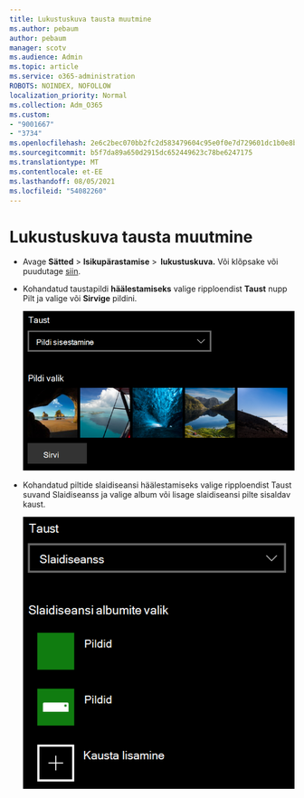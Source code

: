 ```yaml
---
title: Lukustuskuva tausta muutmine
ms.author: pebaum
author: pebaum
manager: scotv
ms.audience: Admin
ms.topic: article
ms.service: o365-administration
ROBOTS: NOINDEX, NOFOLLOW
localization_priority: Normal
ms.collection: Adm_O365
ms.custom:
- "9001667"
- "3734"
ms.openlocfilehash: 2e6c2bec070bb2fc2d583479604c95e0f0e7d729601dc1b0e8b7edd04995dfe6
ms.sourcegitcommit: b5f7da89a650d2915dc652449623c78be6247175
ms.translationtype: MT
ms.contentlocale: et-EE
ms.lasthandoff: 08/05/2021
ms.locfileid: "54082260"
---
```

# <a name="change-your-lock-screen-background"></a>Lukustuskuva tausta muutmine

- Avage **Sätted**  >  **Isikupärastamise**  >  **lukustuskuva.** Või klõpsake või puudutage [siin](ms-settings:lockscreen?activationSource=GetHelp).

- Kohandatud taustapildi **häälestamiseks** valige ripploendist **Taust** nupp Pilt ja valige või **Sirvige** pildini.

  ![Saate määrata kohandatud taustapildi.](media/set-custom-background-pic.png)

- Kohandatud piltide slaidiseansi häälestamiseks valige  ripploendist  Taust suvand Slaidiseanss ja valige album või lisage slaidiseansi pilte sisaldav kaust.

  ![Saate häälestada kohandatud piltide slaidiseansi.](media/set-up-slideshow-background.png)

